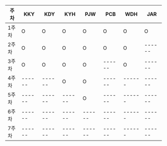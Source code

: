 | 주차 | KKY | KDY | KYH | PJW | PCB | WDH | JAR |
|------|------|------|------|------|------|------|------|
| 1주차 | O | O | O | O | O | O | O |
| 2주차 | O | O | O | O | O | O |------|
| 3주차 | O | O | O | O |------| O |------|
| 4주차 |------|------| O | O |------|------|------|
| 5주차 |------|------|------| O |------|------|------|
| 6주차 |------|------|------|------|------|------|------|
| 7주차 |------|------|------|------|------|------|------|
